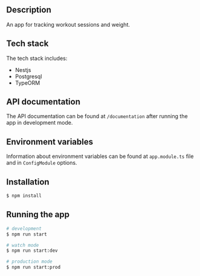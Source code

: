 ## Description

An app for tracking workout sessions and weight.

## Tech stack

The tech stack includes:

- Nestjs
- Postgresql
- TypeORM

## API documentation

The API documentation can be found at `/documentation` after running the app in development mode.

## Environment variables

Information about environment variables can be found at `app.module.ts` file and in `ConfigModule` options.

## Installation

```bash
$ npm install
```

## Running the app

```bash
# development
$ npm run start

# watch mode
$ npm run start:dev

# production mode
$ npm run start:prod
```
